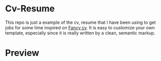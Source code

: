 # Cv-Resume
This repo is just a example of the cv, resume that I have been using to get jobs for some time inspired on [Fancy cv](https://www.overleaf.com/latex/templates/friggeri-cv-template/hmnchbfmjgqh). It is easy to customize your own template, especially since it is really written by a clean, semantic markup.

# Preview




